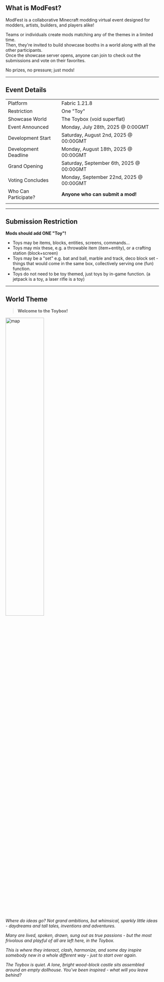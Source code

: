 ## What is ModFest?

ModFest is a collaborative Minecraft modding virtual event designed for modders,
artists, builders, and players alike!

Teams or individuals create mods matching any of the themes in a limited
time.<br/> Then, they're invited to build showcase booths in a world along with
all the other participants.<br/> Once the showcase server opens, anyone can join
to check out the submissions and vote on their favorites.

No prizes, no pressure; just mods!

---

## Event Details

|                      |                                          |
|----------------------|------------------------------------------|
| Platform             | Fabric 1.21.8                            |
| Restriction          | One "Toy"                                |
| Showcase World       | The Toybox (void superflat)              |
| Event Announced      | Monday, July 28th, 2025 @ 0:00GMT        |
| Development Start    | Saturday, August 2nd, 2025 @ 00:00GMT    |
| Development Deadline | Monday, August 18th, 2025 @ 00:00GMT     |
| Grand Opening        | Saturday, September 6th, 2025 @ 00:00GMT |
| Voting Concludes     | Monday, September 22nd, 2025 @ 00:00GMT  |
| Who Can Participate? | **Anyone who can submit a mod!**         |
|                      |                                          |

---

## Submission Restriction

**Mods should add ONE "Toy"!**
- Toys may be items, blocks, entities, screens, commands...
- Toys may mix these, e.g. a throwable item (item+entity), or a crafting station (block+screen)
- Toys may be a "set" e.g. bat and ball, marble and track, deco block set - things that would come in the same box, collectively serving one (fun) function.
- Toys do not need to be toy themed, just toys by in-game function. (a jetpack is a toy, a laser rifle is a toy)

---

## World Theme

> **Welcome to the Toybox!**

<img alt="map" src="/assets/event/toybox/map.png" width="50%"/>

_Where do ideas go? Not grand ambitions, but whimsical, sparkly little ideas - daydreams and tall tales, inventions and adventures._

_Many are lived, spoken, drawn, sung out as true passions - but the most frivolous and playful of all are left here, in the Toybox._

_This is where they interact, clash, harmonize, and some day inspire somebody new in a whole different way - just to start over again._

_The Toybox is quiet. A lone, bright wood-block castle sits assembled around an empty dollhouse. You've been inspired - what will you leave behind?_